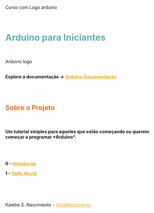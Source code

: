 Curso com Logo arduino

</br>
<h1 style="color:#62AEB2"> Arduino para Iniciantes </h1>
</br>


Arduino logo
</br></br>

**Explore a documentação ->** 
**<a style="color:#E5AD24" href="https://www.arduino.cc/reference/pt/">Arduino Documentação</a>**

</br></br>

<h2 style="color:#E47128"> Sobre o Projeto </h2>
</br>

<h4> Um tutorial simples para aqueles que estão começando ou querem começar a programar *Arduino*.</h4>
</br></br>

**0 - <a style="color:#E5AD24" href="./0 - Introdução">Introdução</a>**

**1 - <a style="color:#E5AD24" href="./1 - Hello World">Hello World</a>**

</br></br></br></br>
Kalebe S. Nascimento - <a style="color:#E5AD24" href="github.com/kalNascimento">@kalNascimento</a>
